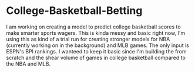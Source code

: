 # College-Basketball-Betting
I am working on creating a model to predict college basketball scores to make smarter sports wagers. This is kinda messy and basic right now, I'm using this as kind of a trial run for creating stronger models for NBA (currently working on in the background) and MLB games. The only input is ESPN's BPI rankings. I wanteed to keep it basic since I'm building the from scratch and the shear volume of games in college basketball compared to the NBA and MLB.
